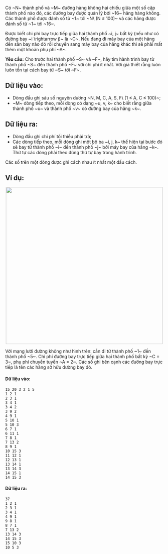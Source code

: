 Có ~N~ thành phố và ~M~ đường hàng không hai chiều giữa một số cặp thành phố nào đó, các đường bay được quản lý bởi ~16~ hãng hàng không. Các thành phố được đánh số từ ~1~ tới ~N\ (N ≤ 100)~ và các hãng được đánh số từ ~1~ tới ~16~.

Được biết chi phí bay trực tiếp giữa hai thành phố ~i, j~ bất kỳ (nếu như có đường bay ~i \rightarrow j)~ là ~C~. Nếu đang đi máy bay của một hãng đến sân bay nào đó rồi chuyển sang máy bay của hãng khác thì sẽ phải mất thêm một khoản phụ phí ~A~.

**Yêu cầu:** Cho trước hai thành phố ~S~ và ~F~, hãy tìm hành trình bay từ thành phố ~S~ đến thành phố ~F~ với chi phí ít nhất. Với giả thiết rằng luôn luôn tồn tại cách bay từ ~S~ tới ~F~.

## Dữ liệu vào:
- Dòng đầu ghi sáu số nguyên dương ~N, M, C, A, S, F\ (1 ≤ A, C ≤ 100)~;
- ~M~ dòng tiếp theo, mỗi dòng có dạng ~u, v, k~ cho biết rằng giữa thành phố ~u~ và thành phố ~v~ có đường bay của hãng ~k~.

## Dữ liệu ra:
- Dòng đầu ghi chi phí tối thiểu phải trả;
- Các dòng tiếp theo, mỗi dòng ghi một bộ ba ~i, j, k~  thể hiện tại bước đó sẽ bay từ thành phố ~i~ đến thành phố ~j~ bởi máy bay của hãng ~k~. Thứ tự các dòng phải theo đúng thứ tự bay trong hành trình.

Các số trên một dòng được ghi cách nhau ít nhất một dấu cách.

## Ví dụ:
<center><img src="/images/problems/599/AIRLINES.png" width="500px" /></center>

Với mạng lưới đường không như hình trên: cần đi từ thành phố ~1~ đến thành phố ~5~. Chi phí đường bay trực tiếp giữa hai thành phố bất kỳ ~C = 3~, phụ phí chuyển tuyến ~A = 2~. Các số ghi bên cạnh các đường bay trực tiếp là tên các hãng sở hữu đường bay đó.

#### Dữ liệu vào:
```
15 20 3 2 1 5
1 2 1
2 3 1
3 4 1
3 4 2
3 9 2
4 9 1
5 10 1
5 10 3
6 7 1
6 11 1
7 8 1
7 13 2
8 9 1
10 15 3
11 12 1
12 13 1
13 14 1
13 14 3
14 15 1
14 15 3
```

#### Dữ liệu ra:
```
37
1 2 1
2 3 1
3 4 1
4 9 1
9 8 1
8 7 1
7 13 2
13 14 3
14 15 3
15 10 3
10 5 3
```